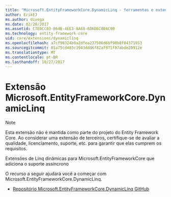 ```yaml
---
title: "Microsoft.EntityFrameworkCore.DynamicLinq - ferramentas e extensões - Core EF"
author: ErikEJ
ms.author: divega
ms.date: 02/28/2017
ms.assetid: C7E0CC03-064B-4EE3-8A68-6D6D6C0B4C9B
ms.technology: entity-framework-core
uid: core/extensions/dynamiclinq
ms.openlocfilehash: a7cf98324b0a2dfea237506d6bf90b8f04371953
ms.sourcegitcommit: 01a75cd483c1943ddd6f82af971f07abde20912e
ms.translationtype: MT
ms.contentlocale: pt-BR
ms.lasthandoff: 10/27/2017
---
```

# <a name="microsoftentityframeworkcoredynamiclinq-extension"></a>Extensão Microsoft.EntityFrameworkCore.DynamicLinq

> [!NOTE]  
> Esta extensão não é mantida como parte do projeto do Entity Framework Core. Ao considerar uma extensão de terceiros, certifique-se de avaliar a qualidade, licenciamento, suporte, etc. para garantir que elas cumprem os requisitos.

Extensões de Linq dinâmicas para Microsoft.EntityFrameworkCore que adiciona o suporte assíncrono

O recurso a seguir ajudará você a começar com Microsoft.EntityFrameworkCore.DynamicLinq.
* [Repositório Microsoft.EntityFrameworkCore.DynamicLinq GitHub](https://github.com/StefH/System.Linq.Dynamic.Core/)
